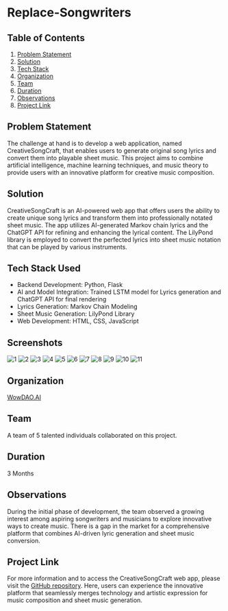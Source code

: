 # Replace-Songwriters

## Table of Contents
1. [Problem Statement](#problem-statement)
2. [Solution](#solution)
3. [Tech Stack](#tech-stack)
4. [Organization](#organization)
5. [Team](#team)
6. [Duration](#duration)
7. [Observations](#observations)
8. [Project Link](#project-link)

## Problem Statement
The challenge at hand is to develop a web application, named CreativeSongCraft, that enables users to generate original song lyrics and convert them into playable sheet music. This project aims to combine artificial intelligence, machine learning techniques, and music theory to provide users with an innovative platform for creative music composition.

## Solution
CreativeSongCraft is an AI-powered web app that offers users the ability to create unique song lyrics and transform them into professionally notated sheet music. The app utilizes AI-generated Markov chain lyrics and the ChatGPT API for refining and enhancing the lyrical content. The LilyPond library is employed to convert the perfected lyrics into sheet music notation that can be played by various instruments.

## Tech Stack Used
- Backend Development: Python, Flask
- AI and Model Integration: Trained LSTM model for Lyrics generation and ChatGPT API for final rendering
- Lyrics Generation: Markov Chain Modeling
- Sheet Music Generation: LilyPond Library
- Web Development: HTML, CSS, JavaScript

## Screenshots
![1](https://github.com/heathbrew/Replace-Songwriters/assets/55629425/609ef1a4-8d0c-4a28-814c-0e4a29cf16a1)
![2](https://github.com/heathbrew/Replace-Songwriters/assets/55629425/a58270dc-10be-45dd-9e22-36dcc0f5dddb)
![3](https://github.com/heathbrew/Replace-Songwriters/assets/55629425/1b9f0496-a1cd-4bc5-984b-cf0d4cd1af52)
![4](https://github.com/heathbrew/Replace-Songwriters/assets/55629425/8a336404-45c5-45d8-b1fa-76addcbf210c)
![5](https://github.com/heathbrew/Replace-Songwriters/assets/55629425/b04fd87f-046e-435b-9c16-417d1094a8fc)
![6](https://github.com/heathbrew/Replace-Songwriters/assets/55629425/4f37cf17-e93a-4506-bcd4-e19a996646bb)
![7](https://github.com/heathbrew/Replace-Songwriters/assets/55629425/37508fe6-26e3-4596-8757-d2aea6e9befc)
![8](https://github.com/heathbrew/Replace-Songwriters/assets/55629425/1cae27b4-3bf7-427d-8b77-8745dfe27ee5)
![9](https://github.com/heathbrew/Replace-Songwriters/assets/55629425/0fccfcd2-d052-4b90-b475-ce6a6b0a3a79)
![10](https://github.com/heathbrew/Replace-Songwriters/assets/55629425/81f43f7b-34e4-4905-9395-828d986a9d3a)
![11](https://github.com/heathbrew/Replace-Songwriters/assets/55629425/3be44663-3a55-4872-b2d9-c4451420f86a)




## Organization
[WowDAO.AI](https://wowdao.ai/)

## Team
A team of 5 talented individuals collaborated on this project.

## Duration
3 Months

## Observations
During the initial phase of development, the team observed a growing interest among aspiring songwriters and musicians to explore innovative ways to create music. There is a gap in the market for a comprehensive platform that combines AI-driven lyric generation and sheet music conversion.

## Project Link
For more information and to access the CreativeSongCraft web app, please visit the [GitHub repository](https://github.com/heathbrew/Replace-Songwriters). Here, users can experience the innovative platform that seamlessly merges technology and artistic expression for music composition and sheet music generation.

